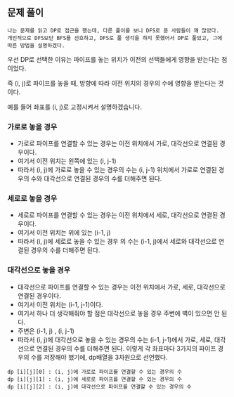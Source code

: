 ## 문제 풀이

```text
나는 문제를 읽고 DP로 접근을 했는데, 다른 풀이를 보니 DFS로 푼 사람들이 꽤 많았다.
개인적으로 DFS보단 BFS를 선호하고, DFS로 풀 생각을 하지 못했어서 DP로 풀었고, 그에 따른 방법을 설명하겠다.
```
우선 DP로 선택한 이유는 파이프를 놓는 위치가 이전의 선택들에게 영향을 받는다는 점이었다.

즉 (i, j)로 파이프를 놓을 때,  방향에 따라 이전 위치의 경우의 수에 영향을 받는다는 것이다.

예를 들어 좌표를 (i, j)로 고정시켜서 설명하겠습니다.

### 가로로 놓을 경우
- 가로로 파이프를 연결할 수 있는 경우는 이전 위치에서 가로, 대각선으로 연결된 경우이다.    
- 여기서 이전 위치는 왼쪽에 있는 (i, j-1)   
- 따라서 (i, j)에 가로로 놓을 수 있는 경우의 수는 (i, j-1) 위치에서 가로로 연결된 경우의 수와 대각선으로 연결된 경우의 수를 더해주면 된다.

### 세로로 놓을 경우
- 세로로 파이프를 연결할 수 있는 경우는 이전 위치에서 세로, 대각선으로 연결된 경우이다.    
- 여기서 이전 위치는 위에 있는 (i-1, j)   
- 따라서 (i, j)에 세로로 놓을 수 있는 경우 의 수는 (i-1, j)에서 세로와 대각선으로 연결된 경우의 수를 더해주면 된다.

### 대각선으로 놓을 경우
- 대각선으로 파이프를 연결할 수 있는 경우는 이전 위치에서 가로, 세로, 대각선으로 연결된 경우이다.
- 여기서 이전 위치는 (i-1, j-1)이다.    
- 여기서 하나 더 생각해줘야 할 점은 대각선으로 놓을 경우 주변에 벽이 있으면 안 된다.
- 주변은 (i-1, j) , (i, j-1)
- 따라서 (i, j)에 대각선으로 놓을 수 있는 경우의 수는 (i-1, j-1)에서 가로, 세로, 대각선으로 연결된 경우의 수를 더해주면 된다.
이렇게 각 좌표마다 3가지의 파이프 경우의 수를 저장해야 했기에, dp배열을 3차원으로 선언했다.

```text
dp [i][j][0] : (i, j)에 가로로 파이프를 연결할 수 있는 경우의 수
dp [i][j][1] : (i, j)에 세로로 파이프를 연결할 수 있는 경우의 수
dp [i][j][2] : (i, j)에 대각선으로 파이프를 연결할 수 있는 경우의 수
```